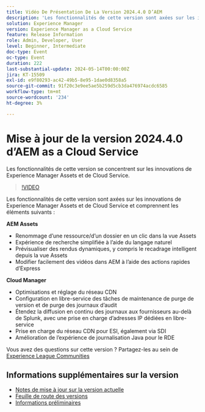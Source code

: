 ```yaml
---
title: Vidéo De Présentation De La Version 2024.4.0 D’AEM
description: 'Les fonctionnalités de cette version sont axées sur les innovations de Experience Manager Assets et de Cloud Service et incluent les éléments suivants : AEM Assets:1-cliquez sur le changement de nom de ressource/dossier dans l’affichage AssetsExpérience de recherche simplifiée à l’aide du langage naturelAperçu des rendus dynamiques, y compris le recadrage intelligent à partir d’Assets Afficher Modifier facilement les vidéos dans AEM avec des actions rapides expressCloud Manager:Optimisations et réglage du réseau CDNconfiguration en libre-service de la purge de version et des tâches de maintenance de la purge des journaux d’auditÉtendre la diffusion en continu des journaux aux fournisseurs au-delà de Splunk, avec une prise en charge IP dédiée en libre-service et dédiéePrise en charge CDN pour ESI, également via SDII'
solution: Experience Manager
version: Experience Manager as a Cloud Service
feature: Release Information
role: Admin, Developer, User
level: Beginner, Intermediate
doc-type: Event
oc-type: Event
duration: 222
last-substantial-update: 2024-05-14T00:00:00Z
jira: KT-15509
exl-id: e9f80293-ac42-49b5-8e95-1dae0d8358a5
source-git-commit: 91f20c3e9ee5ae5b259d5cb3da476974acdc6585
workflow-type: tm+mt
source-wordcount: '234'
ht-degree: 3%

---
```


# Mise à jour de la version 2024.4.0 d’AEM as a Cloud Service

Les fonctionnalités de cette version se concentrent sur les innovations de Experience Manager Assets et de Cloud Service.

>[!VIDEO](https://video.tv.adobe.com/v/3429111/?learn=on)

Les fonctionnalités de cette version sont axées sur les innovations de Experience Manager Assets et de Cloud Service et comprennent les éléments suivants :

**AEM Assets**
* Renommage d’une ressource/d’un dossier en un clic dans la vue Assets
* Expérience de recherche simplifiée à l’aide du langage naturel
* Prévisualiser des rendus dynamiques, y compris le recadrage intelligent depuis la vue Assets
* Modifier facilement des vidéos dans AEM à l’aide des actions rapides d’Express

**Cloud Manager**
* Optimisations et réglage du réseau CDN
* Configuration en libre-service des tâches de maintenance de purge de version et de purge des journaux d’audit
* Étendez la diffusion en continu des journaux aux fournisseurs au-delà de Splunk, avec une prise en charge d’adresses IP dédiées en libre-service
* Prise en charge du réseau CDN pour ESI, également via SDI
* Amélioration de l’expérience de journalisation Java pour le RDE

Vous avez des questions sur cette version ?  Partagez-les au sein de [Experience League Communities](https://adobe.ly/44Ofo8H)

## Informations supplémentaires sur la version

* [Notes de mise à jour sur la version actuelle](https://experienceleague.adobe.com/docs/experience-manager-cloud-service/content/release-notes/home.html?lang=fr)
* [Feuille de route des versions](https://experienceleague.adobe.com/docs/experience-manager-release-information/aem-release-updates/update-releases-roadmap.html?lang=fr)
* [Informations préliminaires](https://experienceleague.adobe.com/docs/experience-manager-cloud-service/content/release-notes/prerelease.html?lang=fr)
